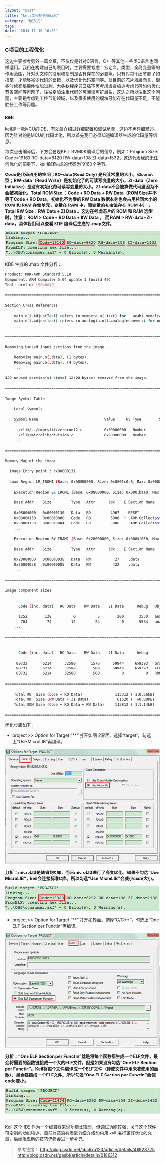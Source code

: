 ```yaml
---
layout: "post"
title: "keil工程的代码优化"
category: "嵌入式"
tags: 
date: "2016-11-16 16:39"
---
```



### C项目的工程优化

这边主要参考另外一篇文章，不仅仅是针对C语言，C++等其他一些类C语言也同样适用。我们在构建自己的项目时，主要需要考虑：宏定义，类型，全局变量等的作用范围，针对头文件的引用和复制是否有存在的必要等。只有对每个细节都了如指掌，才能够减少代码的出错，以及优化代码空间等。就目前的芯片发展而言，很多时候都是硬件性能过剩，大多数程序员已经不再考虑或者极少考虑代码如何优化节省空间等问题了，往往更加注重代码的可阅读可扩展性，这边之所以注重这个问题，主要是考虑到工控节能领域，以及很多使用的模块可能存在代码量不足，不能胜任工作等问题。


### keil

keil是一款MCU的IDE，有文章介绍过详细配置和调试步骤，这边不再详细累述。因为针对的是MCU的代码优化，所以首先我们必须知道编译器生成的代码量等信息。

每次点击编译后，下方会出现KEIL RVMDK编译后的信息，例如：Program Size: Code=19160 RO-data=6420 RW-data=108 ZI-data=1532，这边代表我的无任何优化的前提下，keil编译生成的代码为19160个字节。

**Code是代码占用的空间；RO-data(Read Only) 是只读常量的大小，如const型；RW-data（Read Write）是初始化了的可读写变量的大小，ZI-data（Zero Initialize）是没有初始化的可读写变量的大小。ZI-data不会被算做代码里因为不会被初始化。Total ROM Size ：Code + RO Data + RW Data（ROM Size并不等于Code + RO Data，初始化不为零的 RW Data 数据本身也会占用相同大小的 ROM 和 RAM 存储单元，变量在 RAM 中，而变量的初始值存在 ROM 中） ，Total RW  Size：RW Data + ZI Data 。这边在考虑芯片的 ROM 和 RAM 选型时，注意： ROM > Code + RO Data + RW Data  ， 而 RAM > RW-data+ZI-data，具体我们可以查看 KDE 编译后生成的 .map文件。**

![](https://raw.githubusercontent.com/noparkinghere/noparkinghere.github.io/master/img/2016-11-16-keil%E5%B7%A5%E7%A8%8B%E7%9A%84%E4%BB%A3%E7%A0%81%E4%BC%98%E5%8C%96/1.png)

<!-- more -->



KDE 生成的 .map 文件分析：

```sh
Product: MDK-ARM Standard 5.10
Component: ARM Compiler 5.04 update 1 (build 49)
Tool: armlink [5040049]

==============================================================================

Section Cross References

    main.o(i.AdjustTask) refers to memseta.o(.text) for __aeabi_memclr4
    main.o(i.AdjustTask) refers to analogin.o(i.AnalogInConvert) for AnalogInConvert
	...
	
==============================================================================

Removing Unused input sections from the image.

    Removing main.o(.data), (1 bytes).
    Removing main.o(.data), (4 bytes).
	...

329 unused section(s) (total 12428 bytes) removed from the image.

==============================================================================

Image Symbol Table

    Local Symbols

    Symbol Name                              Value     Ov Type        Size  Object(Section)

    ../clib/../cmprslib/zerorunl2.c          0x00000000   Number         0  __dczerorl2.o ABSOLUTE
    ../clib/microlib/division.c              0x00000000   Number         0  uldiv.o ABSOLUTE
	...
	
==============================================================================

Memory Map of the image

  Image Entry point : 0x08000131

  Load Region LR_IROM1 (Base: 0x08000000, Size: 0x0001c0c8, Max: 0x00080000, ABSOLUTE, COMPRESSED[0x0001bc94])

    Execution Region ER_IROM1 (Base: 0x08000000, Size: 0x0001baa0, Max: 0x00080000, ABSOLUTE)

    Base Addr    Size         Type   Attr      Idx    E Section Name        Object

    0x08000000   0x00000130   Data   RO         4967    RESET               startup_stm32f10x_hd.o
    0x08000130   0x00000000   Code   RO         5008  * .ARM.Collect$$$$00000000  mc_w.l(entry.o)
    0x08000130   0x00000004   Code   RO         5086    .ARM.Collect$$$$00000001  mc_w.l(entry2.o)
	...
	
    Execution Region RW_IRAM1 (Base: 0x20000000, Size: 0x0000f050, Max: 0x00010000, ABSOLUTE, COMPRESSED[0x000001f4])

    Base Addr    Size         Type   Attr      Idx    E Section Name        Object

    0x20000000   0x00000038   Data   RW           27    .data               main.o
    0x20000038   0x00000005   Data   RW          422    .data               analogin.o
	...
	
==============================================================================

Image component sizes


      Code (inc. data)   RO Data    RW Data    ZI Data      Debug   Object Name

      1252        138          0          5        200       3550   analogin.o
       704         74         12         24          0       5534   analogout.o
	...

==============================================================================


      Code (inc. data)   RO Data    RW Data    ZI Data      Debug   

     80732       6214      32580       1576      59944     659393   Grand Totals
     80732       6214      32580        500      59944     659393   ELF Image Totals (compressed)
     80732       6214      32580        500          0          0   ROM Totals

==============================================================================

    Total RO  Size (Code + RO Data)               113312 ( 110.66kB)
    Total RW  Size (RW Data + ZI Data)             61520 (  60.08kB)
    Total ROM Size (Code + RO Data + RW Data)     113812 ( 111.14kB)

==============================================================================


```




优化步骤如下：

- project >> Option for Target “**” 打开如图 2界面。选择“target”，勾选上“Use MicroLIB”再编译。

![](https://raw.githubusercontent.com/noparkinghere/noparkinghere.github.io/master/img/2016-11-16-keil%E5%B7%A5%E7%A8%8B%E7%9A%84%E4%BB%A3%E7%A0%81%E4%BC%98%E5%8C%96/2.png)

**分析：microLIB是缺省的C库，而且microLIB进行了高度优化。如果不勾选“Use MicroLIB”，keil会连接标准C库。所以勾选“Use MicroLIB”会减小code大小。**

![](https://raw.githubusercontent.com/noparkinghere/noparkinghere.github.io/master/img/2016-11-16-keil%E5%B7%A5%E7%A8%8B%E7%9A%84%E4%BB%A3%E7%A0%81%E4%BC%98%E5%8C%96/3.png)

- project >> Option for Target “**” 打开如界面。选择“C/C++”，勾选上“One ELF Section per Functin”再编译。

![](https://raw.githubusercontent.com/noparkinghere/noparkinghere.github.io/master/img/2016-11-16-keil%E5%B7%A5%E7%A8%8B%E7%9A%84%E4%BB%A3%E7%A0%81%E4%BC%98%E5%8C%96/4.png)

**分析：“One ELF Section per Functin”就是将每个函数都生成一个ELF文件，最会将需要的函数链接成一个大的ELF文件。但是如果没有勾选“One ELF Section per Functin”。Keil将每个文件编译成一个ELF文件（即使文件中用未被使用的函数），最会链接成一个ELF文件。所以勾选“One ELF Section per Functin”会使code变小。**

![](https://raw.githubusercontent.com/noparkinghere/noparkinghere.github.io/master/img/2016-11-16-keil%E5%B7%A5%E7%A8%8B%E7%9A%84%E4%BB%A3%E7%A0%81%E4%BC%98%E5%8C%96/5.png)

***

Keil 这个 IDE 作为一个编辑器来说功能比较弱，但调试功能较强，关于这个软件可定制的功能较少，目前也还没有看到详细介绍如何用 keil 进行更好优化的文章，后续发现新的技巧仍然会进一步补充。

> 参考链接：
> http://blog.csdn.net/abclixu123/article/details/46923725
> http://blog.csdn.net/gasbi/article/details/6186312
